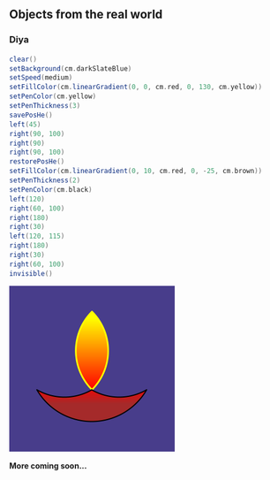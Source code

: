 ## Objects from the real world

### Diya
```scala
clear()
setBackground(cm.darkSlateBlue)
setSpeed(medium)
setFillColor(cm.linearGradient(0, 0, cm.red, 0, 130, cm.yellow))
setPenColor(cm.yellow)
setPenThickness(3)
savePosHe()
left(45)
right(90, 100)
right(90)
right(90, 100)
restorePosHe()
setFillColor(cm.linearGradient(0, 10, cm.red, 0, -25, cm.brown))
setPenThickness(2)
setPenColor(cm.black)
left(120)
right(60, 100)
right(180)
right(30)
left(120, 115)
right(180)
right(30)
right(60, 100)
invisible()
```
![diya](diya.png)

**More coming soon...**